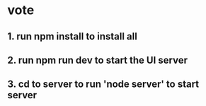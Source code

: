 # vote

## 1. run npm install   to install all 
## 2. run npm run dev  to start the UI server
## 3. cd to server to run 'node server' to start server
